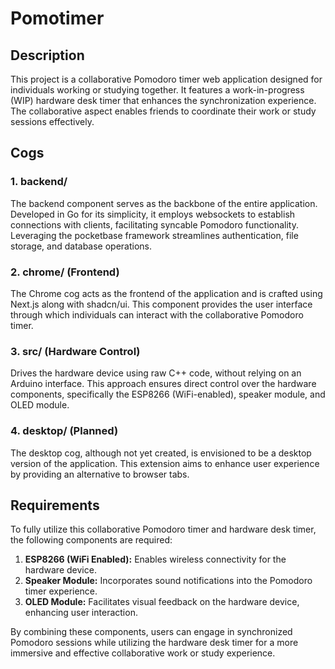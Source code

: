 # Pomotimer

## Description

This project is a collaborative Pomodoro timer web application designed for individuals working or studying together. It features a work-in-progress (WIP) hardware desk timer that enhances the synchronization experience. The collaborative aspect enables friends to coordinate their work or study sessions effectively.

## Cogs

### 1. backend/

The backend component serves as the backbone of the entire application. Developed in Go for its simplicity, it employs websockets to establish connections with clients, facilitating syncable Pomodoro functionality. Leveraging the pocketbase framework streamlines authentication, file storage, and database operations.

### 2. chrome/ (Frontend)

The Chrome cog acts as the frontend of the application and is crafted using Next.js along with shadcn/ui. This component provides the user interface through which individuals can interact with the collaborative Pomodoro timer.

### 3. src/ (Hardware Control)

Drives the hardware device using raw C++ code, without relying on an Arduino interface. This approach ensures direct control over the hardware components, specifically the ESP8266 (WiFi-enabled), speaker module, and OLED module.

### 4. desktop/ (Planned)

The desktop cog, although not yet created, is envisioned to be a desktop version of the application. This extension aims to enhance user experience by providing an alternative to browser tabs.

## Requirements

To fully utilize this collaborative Pomodoro timer and hardware desk timer, the following components are required:

1. **ESP8266 (WiFi Enabled):** Enables wireless connectivity for the hardware device.
2. **Speaker Module:** Incorporates sound notifications into the Pomodoro timer experience.
3. **OLED Module:** Facilitates visual feedback on the hardware device, enhancing user interaction.

By combining these components, users can engage in synchronized Pomodoro sessions while utilizing the hardware desk timer for a more immersive and effective collaborative work or study experience.
